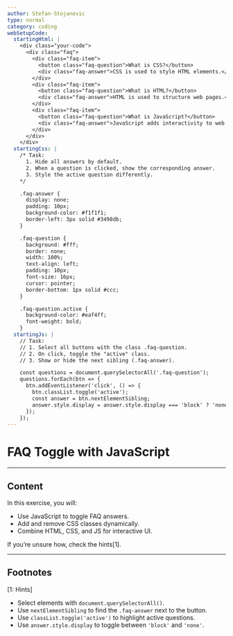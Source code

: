 ```yaml
---
author: Stefan-Stojanovic
type: normal
category: coding
webSetupCode:
  startingHtml: |
    <div class="your-code">
      <div class="faq">
        <div class="faq-item">
          <button class="faq-question">What is CSS?</button>
          <div class="faq-answer">CSS is used to style HTML elements.</div>
        </div>
        <div class="faq-item">
          <button class="faq-question">What is HTML?</button>
          <div class="faq-answer">HTML is used to structure web pages.</div>
        </div>
        <div class="faq-item">
          <button class="faq-question">What is JavaScript?</button>
          <div class="faq-answer">JavaScript adds interactivity to web pages.</div>
        </div>
      </div>
    </div>
  startingCss: |
    /* Task:
      1. Hide all answers by default.
      2. When a question is clicked, show the corresponding answer.
      3. Style the active question differently.
    */

    .faq-answer {
      display: none;
      padding: 10px;
      background-color: #f1f1f1;
      border-left: 3px solid #3498db;
    }

    .faq-question {
      background: #fff;
      border: none;
      width: 100%;
      text-align: left;
      padding: 10px;
      font-size: 16px;
      cursor: pointer;
      border-bottom: 1px solid #ccc;
    }

    .faq-question.active {
      background-color: #eaf4ff;
      font-weight: bold;
    }
  startingJs: |
    // Task:
    // 1. Select all buttons with the class .faq-question.
    // 2. On click, toggle the "active" class.
    // 3. Show or hide the next sibling (.faq-answer).

    const questions = document.querySelectorAll('.faq-question');
    questions.forEach(btn => {
      btn.addEventListener('click', () => {
        btn.classList.toggle('active');
        const answer = btn.nextElementSibling;
        answer.style.display = answer.style.display === 'block' ? 'none' : 'block';
      });
    });
---
```


# FAQ Toggle with JavaScript

---

## Content

In this exercise, you will:
- Use JavaScript to toggle FAQ answers.  
- Add and remove CSS classes dynamically.  
- Combine HTML, CSS, and JS for interactive UI.

If you’re unsure how, check the hints[1].

---

## Footnotes

[1: Hints]
- Select elements with `document.querySelectorAll()`.
- Use `nextElementSibling` to find the `.faq-answer` next to the button.
- Use `classList.toggle('active')` to highlight active questions.
- Use `answer.style.display` to toggle between `'block'` and `'none'`.
